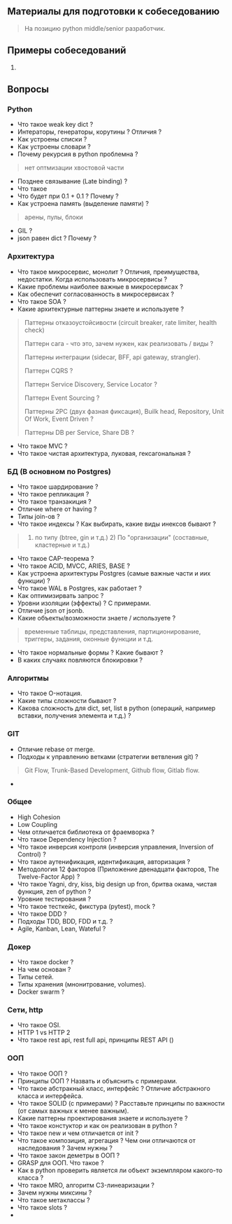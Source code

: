 ## Материалы для подготовки к собеседованию
> На позицию python middle/senior разработчик.

## Примеры собеседований
1.

## Вопросы

### Python
- Что такое weak key dict ?
- Интераторы, генераторы, корутины ? Отличия ?
- Как устроены списки ?
- Как устроены словари ?
- Почему рекурсия в python проблемна ?
> нет оптмизации хвостовой части
- Позднее связывание (Late binding) ?
- Что такое
- Что будет при 0.1 + 0.1 ? Почему ?
- Как устроена память (выделение памяти) ?
> арены, пулы, блоки
- GIL ?
- json равен dict ? Почему ?

### Архитектура
- Что такое микросервис, монолит ? Отличия, преимущества, недостатки. Когда использовать микросервисы ?
- Какие проблемы наиболее важные в микросервисах ?
- Как обеспечит согласованность в микросервисах ?
- Что такое SOA ?
- Какие архитектурные паттерны знаете и используете ?
> Паттерны отказоустойсивости (circuit breaker, rate limiter, health check)
> 
> Паттерн сага - что это, зачем нужен, как реализовать / виды ?
> 
> Паттерны интеграции (sidecar, BFF, api gateway, strangler).
> 
> Паттерн CQRS ?
> 
> Паттерн Service Discovery, Service Locator ?
> 
> Паттерн Event Sourcing ?
> 
> Паттерны 2PC (двух фазная фиксация), Builk head, Repository, Unit Of Work, Event Driven ?
> 
> Паттерны DB per Service, Share DB ?
> 
- Что такое MVC ?
- Что такое чистая архитектура, луковая, гексагональная ?

### БД (В основном по Postgres)
- Что такое шардирование ?
- Что такое репликация ?
- Что такое транзакиция ?
- Отличие where от having ?
- Типы join-ов ?
- Что такое индексы ? Как выбирать, какие виды инексов бывают ?
> 1) по типу (btree, gin и т.д.) 2) По "организации" (составные, кластерные и т.д.)
- Что такое CAP-теорема ?
- Что такое ACID, MVCC, ARIES, BASE ?
- Как устроена архитектуры Postgres (самые важные части и иих функции) ? 
- Что такое WAL в Postgres, как работает ?
- Как оптимизирвать запрос ?
- Уровни изоляции (эффекты) ? С примерами.
- Отличие json от jsonb.
- Какие объекты/возможности знаете / используете ?
> временные таблицы, представления, партиционирование, триггеры, задания, оконные функции и т.д.
- Что такое нормальные формы ? Какие бывают ?
- В каких случаях повляются блокировки ?

### Алгоритмы
- Что такое O-нотация.
- Какие типы сложности бывают ?
- Какова сложность для dict, set, list в python (операций, например вставки, получения элемента и т.д.) ?

### GIT
- Отличие rebase от merge.
- Подходы к управлению ветками (стратегии ветвления git) ?
> Git Flow, Trunk-Based Development, Github flow, Gitlab flow.
- 

### Общее 
- High Cohesion
- Low Coupling
- Чем отличается библиотека от фраемворка ?
- Что такое Dependency Injection ?
- Что такое инверсия контроля (инверсия управления, Inversion of Control)  ?
- Что такое аутенификация, идентификация, авторизация ?
- Методология 12 факторов (Приложение двенадцати факторов, The Twelve-Factor App) ?
- Что такое Yagni, dry, kiss, big design up fron, бритва окама, чистая функция, zen of python ?
- Уровние тестирования ?
- Что такое тесткейс, фикстура (pytest), mock ? 
- Что такое DDD ?
- Подходы TDD, BDD, FDD и т.д. ?
- Agile, Kanban, Lean, Wateful ?

### Докер
- Что такое docker ?
- На чем основан ?
- Типы сетей.
- Типы хранения (мнонитрование, volumes).
- Docker swarm ?

### Сети, http
- Что такое OSI.
- HTTP 1 vs HTTP 2 
- Что такое rest api, rest full api, принципы REST API ()

### ООП
- Что такое ООП ?
- Принципы ООП ? Назвать и объяснить с примерами.
- Что такое абстракный класс, интерфейс ? Отличие абстракного класса и интерфейса.
- Что такое SOLID (с примерами) ? Расставьте принципы по важности (от самых важных к менее важным).
- Какие паттерны проектирования знаете и используете ?
- Что такое констуктор и как он реализован в python ?
- Что такое new и чем отличается от init ?
- Что такое композиция, агрегация ? Чем они отличаются от наследования ? Зачем нужны ?
- Что такое закон деметры в ООП ?
- GRASP для ООП. Что такое ?
- Как в python проверить является ли объект экземпляром какого-то класса ? 
- Что такое MRO, алгоритм C3-линеаризации ?
- Зачем нужны миксины ?
- Что такое метаклассы ?
- Что такое slots ?
- 
